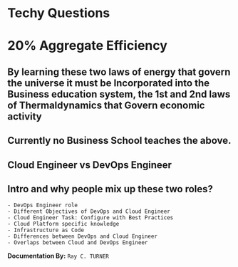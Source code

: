 # Techy Questions

# 20% Aggregate Efficiency
## By learning these two laws of energy that govern the universe it must be Incorporated into the Business education system, the 1st and 2nd laws of Thermaldynamics that Govern economic activity
## Currently no Business School teaches the above.


## Cloud Engineer vs DevOps Engineer
## Intro and why people mix up these two roles?
    - DevOps Engineer role
    - Different Objectives of DevOps and Cloud Engineer
    - Cloud Engineer Task: Configure with Best Practices
    - Cloud Platform specific knowledge
    - Infrastructure as Code
    - Differences between DevOps and Cloud Engineer
    - Overlaps between Cloud and DevOps Engineer


**Documentation By:** `Ray C. TURNER`